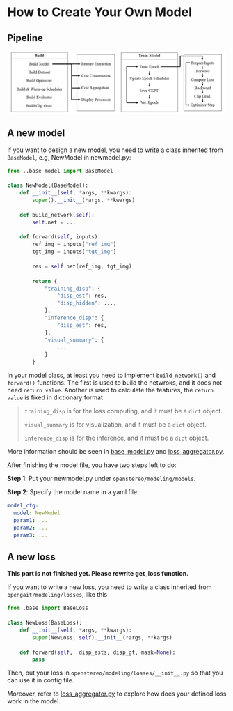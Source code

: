 # How to Create Your Own Model
## Pipeline
![Pipeline](../misc/pipeline_nips.png)

## A new model
If you want to design a new model, you need to write a class inherited from `BaseModel`, e.g, NewModel in newmodel.py:
```python
from ..base_model import BaseModel

class NewModel(BaseModel):
    def __init__(self, *args, **kwargs):
        super().__init__(*args, **kwargs)

    def build_network(self):
        self.net = ...

    def forward(self, inputs):
        ref_img = inputs["ref_img"]
        tgt_img = inputs["tgt_img"]
        
        res = self.net(ref_img, tgt_img)
        
        return {
            "training_disp": {
                "disp_est": res,
                "disp_hidden": ...,
            },
            "inference_disp": {
                "disp_est": res,
            },
            "visual_summary": {
                ...
            }
        }

```
 In your model class, at least you need to implement `build_network()` and `forward()` functions. The first is used to build the netwroks, and it does not need `return value`. Another is used to calculate the features, the `return value` is fixed in dictionary format

> `training_disp` is for the loss computing, and it must be a `dict` object. 
> 
> `visual_summary` is for visualization, and it must be a `dict` object. 
> 
> `inference_disp` is for the inference, and it must be a `dict` object. 
> 


More information should be seen in [base_model.py](../opengait/modeling/base_model.py) and [loss_aggregator.py](../opengait/modeling/loss_aggregator.py).

After finishing the model file, you have two steps left to do:

**Step 1**: Put your newmodel.py under `openstereo/modeling/models`.

**Step 2**: Specify the model name in a yaml file:
```yaml
model_cfg:
  model: NewModel
  param1: ...
  param2: ...
  param3: ...
```

## A new loss 
**This part is not finished yet. Please rewrite get_loss function.**

If you want to write a new loss, you need to write a class inherited from `opengait/modeling/losses`, like this
```python
from .base import BaseLoss

class NewLoss(BaseLoss):
    def __init__(self, *args, **kwargs):
        super(NewLoss, self).__init__(*args, **kargs)

    def forward(self,  disp_ests, disp_gt, mask=None):
        pass
```
Then, put your loss in `openstereo/modeling/losses/__init__.py` so that you can use it in config file. 

Moreover, refer to [loss_aggregator.py](../opengait/modeling/loss_aggregator.py) to explore how does your defined loss work in the model.
